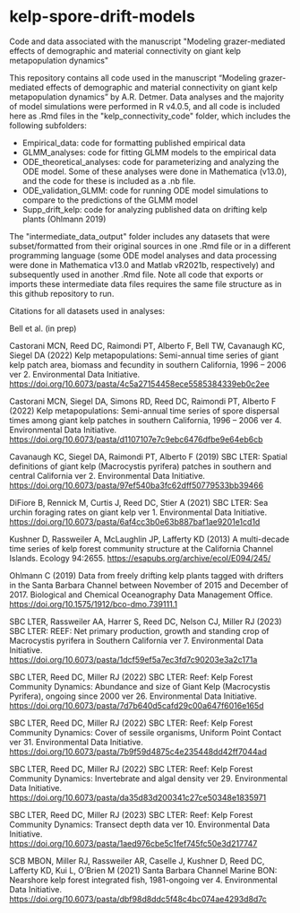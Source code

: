 # kelp-spore-drift-models
Code and data associated with the manuscript "Modeling grazer-mediated effects of demographic and material connectivity on giant kelp metapopulation dynamics"

This repository contains all code used in the manuscript “Modeling grazer-mediated effects of demographic and material connectivity on giant kelp metapopulation dynamics” by A.R. Detmer. Data analyses and the majority of model simulations were performed in R v4.0.5, and all code is included here as .Rmd files in the "kelp_connectivity_code" folder, which includes the following subfolders:

- Empirical_data: code for formatting published empirical data 
- GLMM_analyses: code for fitting GLMM models to the empirical data
- ODE_theoretical_analyses: code for parameterizing and analyzing the ODE model. Some of these analyses were done in Mathematica (v13.0), and the code for these is included as a  .nb file. 
- ODE_validation_GLMM: code for running ODE model simulations to compare to the predictions of the GLMM model
- Supp_drift_kelp: code for analyzing published data on drifting kelp plants (Ohlmann 2019)

The "intermediate_data_output" folder includes any datasets that were subset/formatted from their original sources in one .Rmd file or in a different programming language (some ODE model analyses and data processing were done in Mathematica v13.0 and Matlab vR2021b, respectively) and subsequently used in another .Rmd file. Note all code that exports or imports these intermediate data files requires the same file structure as in this github repository to run.

Citations for all datasets used in analyses:

Bell et al. (in prep)

Castorani MCN, Reed DC, Raimondi PT, Alberto F, Bell TW, Cavanaugh KC, Siegel DA (2022) Kelp metapopulations: Semi-annual time series of giant kelp patch area, biomass and fecundity in southern California, 1996 – 2006 ver 2. Environmental Data Initiative. https://doi.org/10.6073/pasta/4c5a27154458ece5585384339eb0c2ee

Castorani MCN, Siegel DA, Simons RD, Reed DC, Raimondi PT, Alberto F (2022) Kelp metapopulations: Semi-annual time series of spore dispersal times among giant kelp patches in southern California, 1996 – 2006 ver 4. Environmental Data Initiative. https://doi.org/10.6073/pasta/d1107107e7c9ebc6476dfbe9e64eb6cb

Cavanaugh KC, Siegel DA, Raimondi PT, Alberto F (2019) SBC LTER: Spatial definitions of giant kelp (Macrocystis pyrifera) patches in southern and central California ver 2. Environmental Data Initiative. https://doi.org/10.6073/pasta/97ef540ba3fc62dff50779533bb39466

DiFiore B, Rennick M, Curtis J, Reed DC, Stier A (2021) SBC LTER: Sea urchin foraging rates on giant kelp ver 1. Environmental Data Initiative. https://doi.org/10.6073/pasta/6af4cc3b0e63b887baf1ae9201e1cd1d

Kushner D, Rassweiler A, McLaughlin JP, Lafferty KD (2013) A multi-decade time series of kelp forest community structure at the California Channel Islands. Ecology 94:2655. https://esapubs.org/archive/ecol/E094/245/

Ohlmann C (2019) Data from freely drifting kelp plants tagged with drifters in the Santa Barbara Channel between November of 2015 and December of 2017. Biological and Chemical Oceanography Data Management Office. https://doi.org/10.1575/1912/bco-dmo.739111.1

SBC LTER, Rassweiler AA, Harrer S, Reed DC, Nelson CJ, Miller RJ (2023) SBC LTER: REEF: Net primary production, growth and standing crop of Macrocystis pyrifera in Southern California ver 7. Environmental Data Initiative. https://doi.org/10.6073/pasta/1dcf59ef5a7ec3fd7c90203e3a2c171a

SBC LTER, Reed DC, Miller RJ (2022) SBC LTER: Reef: Kelp Forest Community Dynamics: Abundance and size of Giant Kelp (Macrocystis Pyrifera), ongoing since 2000 ver 26. Environmental Data Initiative. https://doi.org/10.6073/pasta/7d7b640d5cafd29c00a647f6016e165d

SBC LTER, Reed DC, Miller RJ (2022) SBC LTER: Reef: Kelp Forest Community Dynamics: Cover of sessile organisms, Uniform Point Contact ver 31. Environmental Data Initiative. https://doi.org/10.6073/pasta/7b9f59d4875c4e235448dd42ff7044ad

SBC LTER, Reed DC, Miller RJ (2022) SBC LTER: Reef: Kelp Forest Community Dynamics: Invertebrate and algal density ver 29. Environmental Data Initiative. https://doi.org/10.6073/pasta/da35d83d200341c27ce50348e1835971

SBC LTER, Reed DC, Miller RJ (2023) SBC LTER: Reef: Kelp Forest Community Dynamics: Transect depth data ver 10. Environmental Data Initiative. https://doi.org/10.6073/pasta/1aed976cbe5c1fef745fc50e3d217747

SCB MBON, Miller RJ, Rassweiler AR, Caselle J, Kushner D, Reed DC, Lafferty KD, Kui L, O’Brien M (2021) Santa Barbara Channel Marine BON: Nearshore kelp forest integrated fish, 1981-ongoing ver 4. Environmental Data Initiative. https://doi.org/10.6073/pasta/dbf98d8ddc5f48c4bc074ae4293d8d7c




